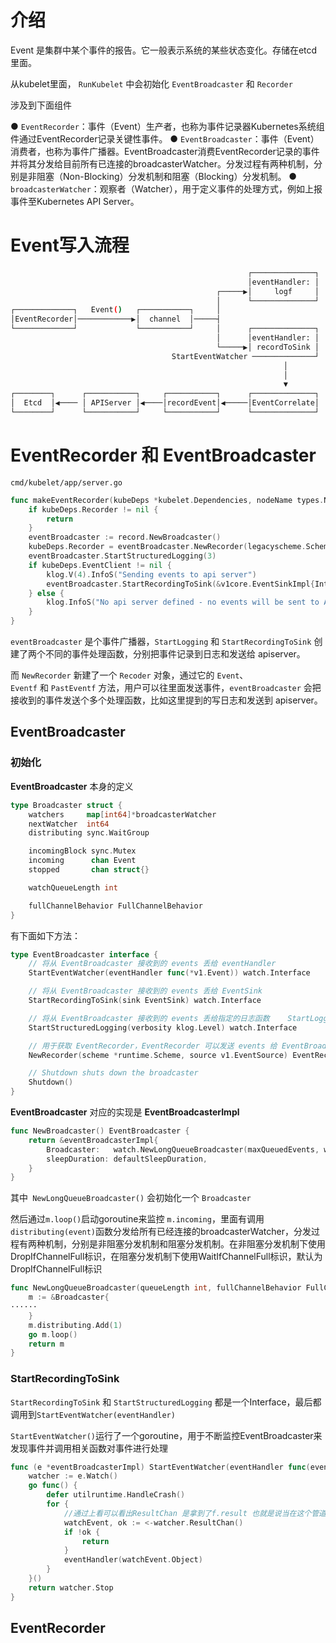 # 介绍

Event 是集群中某个事件的报告。它一般表示系统的某些状态变化。存储在etcd里面。

从kubelet里面， `RunKubelet` 中会初始化 `EventBroadcaster` 和 `Recorder`

涉及到下面组件

● `EventRecorder`：事件（Event）生产者，也称为事件记录器Kubernetes系统组件通过EventRecorder记录关键性事件。
● `EventBroadcaster`：事件（Event）消费者，也称为事件广播器。EventBroadcaster消费EventRecorder记录的事件并将其分发给目前所有已连接的broadcasterWatcher。分发过程有两种机制，分别是非阻塞（Non-Blocking）分发机制和阻塞（Blocking）分发机制。
● `broadcasterWatcher`：观察者（Watcher），用于定义事件的处理方式，例如上报事件至Kubernetes API Server。

# Event写入流程

```bash
                                                     ┌──────────────┐
                                                     │eventHandler: │
                                              ┌─────▶│     logf     │
                                              │      └──────────────┘
┌─────────────┐   Event()   ┌───────────┐     │                      
│EventRecorder│────────────▶│  channel  │─────┤                      
└─────────────┘             └───────────┘     │      ┌──────────────┐
                                              │      │eventHandler: │
                                              └─────▶│ recordToSink │
                                    StartEventWatcher ──────────────┘
                                                             │       
                                                             │       
                                                             ▼       
┌────────┐      ┌───────────┐     ┌───────────┐      ┌──────────────┐
│  Etcd  │◀──── │ APIServer │◀────│recordEvent│◀─────│EventCorrelate│
└────────┘      └───────────┘     └───────────┘      └──────────────┘
```

# EventRecorder 和 EventBroadcaster

`cmd/kubelet/app/server.go`

```go
func makeEventRecorder(kubeDeps *kubelet.Dependencies, nodeName types.NodeName) {
    if kubeDeps.Recorder != nil {
        return
    }
    eventBroadcaster := record.NewBroadcaster()
    kubeDeps.Recorder = eventBroadcaster.NewRecorder(legacyscheme.Scheme, v1.EventSource{Component: componentKubelet, Host: string(nodeName)})
    eventBroadcaster.StartStructuredLogging(3)
    if kubeDeps.EventClient != nil {
        klog.V(4).InfoS("Sending events to api server")
        eventBroadcaster.StartRecordingToSink(&v1core.EventSinkImpl{Interface: kubeDeps.EventClient.Events("")})
    } else {
        klog.InfoS("No api server defined - no events will be sent to API server")
    }
}
```

`eventBroadcaster` 是个事件广播器，`StartLogging` 和 `StartRecordingToSink` 创建了两个不同的事件处理函数，分别把事件记录到日志和发送给 apiserver。

而 `NewRecorder` 新建了一个 `Recoder` 对象，通过它的 `Event`、`Eventf` 和 `PastEventf` 方法，用户可以往里面发送事件，`eventBroadcaster` 会把接收到的事件发送个多个处理函数，比如这里提到的写日志和发送到 apiserver。

## EventBroadcaster

### 初始化

**EventBroadcaster** 本身的定义

```go
type Broadcaster struct {
    watchers     map[int64]*broadcasterWatcher
    nextWatcher  int64
    distributing sync.WaitGroup

    incomingBlock sync.Mutex
    incoming      chan Event
    stopped       chan struct{}

    watchQueueLength int

    fullChannelBehavior FullChannelBehavior
}
```

有下面如下方法：

```go
type EventBroadcaster interface {
    // 将从 EventBroadcaster 接收到的 events 丢给 eventHandler
    StartEventWatcher(eventHandler func(*v1.Event)) watch.Interface

    // 将从 EventBroadcaster 接收到的 events 丢给 EventSink
    StartRecordingToSink(sink EventSink) watch.Interface

    // 将从 EventBroadcaster 接收到的 events 丢给指定的日志函数    StartLogging(logf func(format string, args ...interface{})) watch.Interface
    StartStructuredLogging(verbosity klog.Level) watch.Interface

    // 用于获取 EventRecorder，EventRecorder 可以发送 events 给 EventBroadcaster
    NewRecorder(scheme *runtime.Scheme, source v1.EventSource) EventRecorder

    // Shutdown shuts down the broadcaster
    Shutdown()
}
```

**EventBroadcaster** 对应的实现是 **EventBroadcasterImpl**

```go
func NewBroadcaster() EventBroadcaster {
    return &eventBroadcasterImpl{
        Broadcaster:   watch.NewLongQueueBroadcaster(maxQueuedEvents, watch.DropIfChannelFull),
        sleepDuration: defaultSleepDuration,
    }
}
```

其中` NewLongQueueBroadcaster()` 会初始化一个 `Broadcaster` 

然后通过`m.loop()`启动goroutine来监控 `m.incoming`，里面有调用 `distributing(event)`函数分发给所有已经连接的broadcasterWatcher，分发过程有两种机制，分别是非阻塞分发机制和阻塞分发机制。在非阻塞分发机制下使用DropIfChannelFull标识，在阻塞分发机制下使用WaitIfChannelFull标识，默认为DropIfChannelFull标识

```go
func NewLongQueueBroadcaster(queueLength int, fullChannelBehavior FullChannelBehavior) *Broadcaster {
    m := &Broadcaster{
······
    }
    m.distributing.Add(1)
    go m.loop()
    return m
}
```

### StartRecordingToSink

`StartRecordingToSink` 和 `StartStructuredLogging` 都是一个Interface，最后都调用到`StartEventWatcher(eventHandler)`

`StartEventWatcher()`运行了一个goroutine，用于不断监控EventBroadcaster来发现事件并调用相关函数对事件进行处理

```go
func (e *eventBroadcasterImpl) StartEventWatcher(eventHandler func(event runtime.Object)) func() {
    watcher := e.Watch()
    go func() {
        defer utilruntime.HandleCrash()
        for {
            //通过上看可以看出ResultChan 是拿到了f.result 也就是说当在这个管道写入的时候这里就会获取到
            watchEvent, ok := <-watcher.ResultChan()
            if !ok {
                return
            }
            eventHandler(watchEvent.Object)
        }
    }()
    return watcher.Stop
}
```

## EventRecorder
